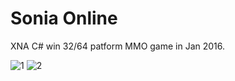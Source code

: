 # Sonia Online
XNA C# win 32/64 patform MMO game in Jan 2016.

![1](https://user-images.githubusercontent.com/24237865/27985903-d64b1c04-642f-11e7-888e-00dc937d2cd7.jpg)
![2](https://user-images.githubusercontent.com/24237865/27985902-d6494122-642f-11e7-9f67-cbf2f7531fc8.jpg)
